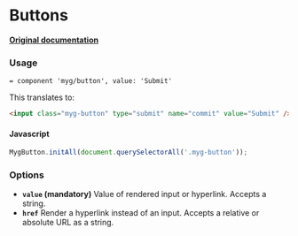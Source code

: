 # Buttons

**[Original documentation](https://github.com/jonhue/myg/tree/master/packages/button)**

### Usage

```haml
= component 'myg/button', value: 'Submit'
```

This translates to:

```html
<input class="myg-button" type="submit" name="commit" value="Submit" />
```

#### Javascript

```js
MygButton.initAll(document.querySelectorAll('.myg-button'));
```

### Options

* **`value` (mandatory)** Value of rendered input or hyperlink. Accepts a string.
* **`href`** Render a hyperlink instead of an input. Accepts a relative or absolute URL as a string.
